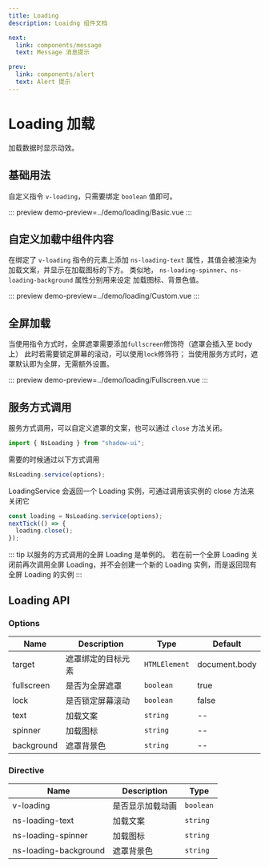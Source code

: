 ```yaml
---
title: Loading
description: Loaidng 组件文档

next:
  link: components/message
  text: Message 消息提示

prev:
  link: components/alert
  text: Alert 提示
---
```


# Loading 加载

加载数据时显示动效。

## 基础用法

自定义指令 `v-loading`，只需要绑定 `boolean` 值即可。

::: preview
demo-preview=../demo/loading/Basic.vue
:::

## 自定义加载中组件内容

在绑定了 `v-loading` 指令的元素上添加 `ns-loading-text` 属性，其值会被渲染为加载文案，并显示在加载图标的下方。 类似地， `ns-loading-spinner`、`ns-loading-background` 属性分别用来设定 加载图标、背景色值。

::: preview
demo-preview=../demo/loading/Custom.vue
:::

## 全屏加载

当使用指令方式时，全屏遮罩需要添加`fullscreen`修饰符（遮罩会插入至 body 上） 此时若需要锁定屏幕的滚动，可以使用`lock`修饰符； 当使用服务方式时，遮罩默认即为全屏，无需额外设置。

::: preview
demo-preview=../demo/loading/Fullscreen.vue
:::

## 服务方式调用

服务方式调用，可以自定义遮罩的文案，也可以通过 `close` 方法关闭。

```typescript
import { NsLoading } from "shadow-ui";
```

需要的时候通过以下方式调用

```typescript
NsLoading.service(options);
```

LoadingService 会返回一个 Loading 实例，可通过调用该实例的 close 方法来关闭它

```typescript
const loading = NsLoading.service(options);
nextTick(() => {
  loading.close();
});
```

::: tip
以服务的方式调用的全屏 Loading 是单例的。 若在前一个全屏 Loading 关闭前再次调用全屏 Loading，并不会创建一个新的 Loading 实例，而是返回现有全屏 Loading 的实例
:::

## Loading API

### Options

| Name       | Description        | Type          | Default       |
| ---------- | ------------------ | ------------- | ------------- |
| target     | 遮罩绑定的目标元素 | `HTMLElement` | document.body |
| fullscreen | 是否为全屏遮罩     | `boolean`     | true          |
| lock       | 是否锁定屏幕滚动   | `boolean`     | false         |
| text       | 加载文案           | `string`      | --            |
| spinner    | 加载图标           | `string`      | --            |
| background | 遮罩背景色         | `string`      | --            |

### Directive

| Name                  | Description      | Type      |
| --------------------- | ---------------- | --------- |
| v-loading             | 是否显示加载动画 | `boolean` |
| ns-loading-text       | 加载文案         | `string`  |
| ns-loading-spinner    | 加载图标         | `string`  |
| ns-loading-background | 遮罩背景色       | `string`  |
